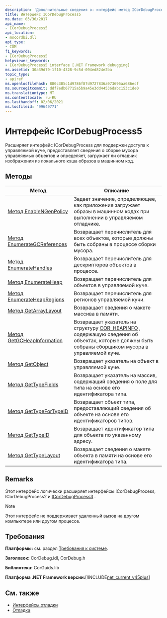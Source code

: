 ```yaml
---
description: 'Дополнительные сведения о: интерфейс метод ICorDebugProcess5'
title: Интерфейс ICorDebugProcess5
ms.date: 03/30/2017
api_name:
- ICorDebugProcess5
api_location:
- mscordbi.dll
api_type:
- COM
f1_keywords:
- ICorDebugProcess5
helpviewer_keywords:
- ICorDebugProcess5 interface [.NET Framework debugging]
ms.assetid: 30a39d79-1f10-4328-9c5d-094ed824e2ba
topic_type:
- apiref
ms.openlocfilehash: 880c305c1d9786f87d9727836a973696aa686ecf
ms.sourcegitcommit: ddf7edb67715a5b9a45e3dd44536dabc153c1de0
ms.translationtype: MT
ms.contentlocale: ru-RU
ms.lasthandoff: 02/06/2021
ms.locfileid: "99649771"
---
```

# <a name="icordebugprocess5-interface"></a>Интерфейс ICorDebugProcess5

Расширяет интерфейс ICorDebugProcess для поддержки доступа к управляемой куче, предоставляет сведения о сборке мусора управляемых объектов и определяет, загружает ли отладчик изображения из локального кэша образов в машинном код.  
  
## <a name="methods"></a>Методы  
  
|Метод|Описание|  
|------------|-----------------|  
|[Метод EnableNGenPolicy](icordebugprocess5-enablengenpolicy-method.md)|Задает значение, определяющее, как приложение загружает образы в машинном кодах при выполнении в управляемом отладчике.|  
|[Метод EnumerateGCReferences](icordebugprocess5-enumerategcreferences-method.md)|Возвращает перечислитель для всех объектов, которые должны быть собраны в процессе сборки мусора.|  
|[Метод EnumerateHandles](icordebugprocess5-enumeratehandles-method.md)|Возвращает перечислитель для дескрипторов объектов в процессе.|  
|[Метод EnumerateHeap](icordebugprocess5-enumerateheap-method.md)|Возвращает перечислитель для объектов в управляемой куче.|  
|[Метод EnumerateHeapRegions](icordebugprocess5-enumerateheapregions-method.md)|Возвращает перечислитель для регионов управляемой кучи.|  
|[Метод GetArrayLayout](icordebugprocess5-getarraylayout-method.md)|Возвращает сведения о макете массива в памяти.|  
|[Метод GetGCHeapInformation](icordebugprocess5-getgcheapinformation-method.md)|Возвращает указатель на структуру [COR_HEAPINFO](cor-heapinfo-structure.md) , содержащую сведения об объектах, которые должны быть собраны сборщиком мусора в управляемой куче.|  
|[Метод GetObject](icordebugprocess5-getobject-method.md)|Возвращает указатель на объект в управляемой куче.|  
|[Метод GetTypeFields](icordebugprocess5-gettypefields-method.md)|Возвращает указатель на массив, содержащий сведения о поле для типа на основе его идентификатора типа.|  
|[Метод GetTypeForTypeID](icordebugprocess5-gettypefortypeid-method.md)|Возвращает объект типа, предоставляющий сведения об объекте на основе его идентификаторов типов.|  
|[Метод GetTypeID](icordebugprocess5-gettypeid-method.md)|Возвращает идентификатор типа для объекта по указанному адресу.|  
|[Метод GetTypeLayout](icordebugprocess5-gettypelayout-method.md)|Возвращает сведения о макете объекта в памяти на основе его идентификатора типа.|  
  
## <a name="remarks"></a>Remarks  

 Этот интерфейс логически расширяет интерфейсы ICorDebugProcess, ICorDebugProcess2 и [ICorDebugProcess3](icordebugprocess3-interface.md) .  
  
> [!NOTE]
> Этот интерфейс не поддерживает удаленный вызов на другом компьютере или другом процессе.  
  
## <a name="requirements"></a>Требования  

 **Платформы:** см. раздел [Требования к системе](../../get-started/system-requirements.md).  
  
 **Заголовок:** CorDebug.idl, CorDebug.h  
  
 **Библиотека:** CorGuids.lib  
  
 **Платформа .NET Framework версии:**[!INCLUDE[net_current_v45plus](../../../../includes/net-current-v45plus-md.md)]  
  
## <a name="see-also"></a>См. также

- [Интерфейсы отладки](debugging-interfaces.md)
- [Отладка](index.md)
